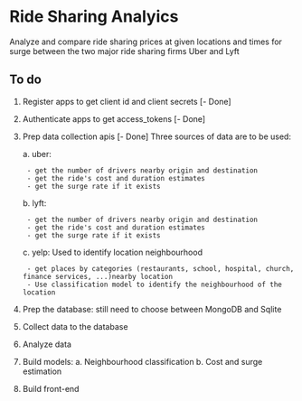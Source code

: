 # Ride Sharing Analyics

Analyze and compare ride sharing prices at given locations and times for surge between the two major ride sharing firms Uber and Lyft

## To do
1. Register apps to get client id and client secrets [- Done]
2. Authenticate apps to get access_tokens [- Done]
3. Prep data collection apis [- Done]
Three sources of data are to be used:

	a. uber: 

		- get the number of drivers nearby origin and destination
		- get the ride's cost and duration estimates 
		- get the surge rate if it exists

	b. lyft:

		- get the number of drivers nearby origin and destination
		- get the ride's cost and duration estimates 
		- get the surge rate if it exists

	c. yelp: Used to identify location neighbourhood

		- get places by categories (restaurants, school, hospital, church, finance services, ...)nearby location
		- Use classification model to identify the neighbourhood of the location
		
4. Prep the database: still need to choose between MongoDB and Sqlite
5. Collect data to the database
6. Analyze data
7. Build models:
	a. Neighbourhood classification
	b. Cost and surge estimation
8. Build front-end
